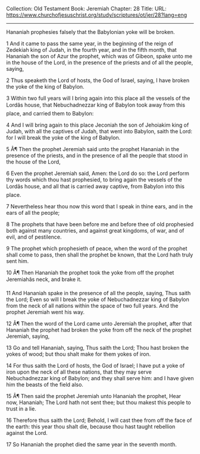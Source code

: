 Collection: Old Testament
Book: Jeremiah
Chapter: 28
Title: 
URL: https://www.churchofjesuschrist.org/study/scriptures/ot/jer/28?lang=eng

---

Hananiah prophesies falsely that the Babylonian yoke will be broken.

1 And it came to pass the same year, in the beginning of the reign of Zedekiah king of Judah, in the fourth year, and in the fifth month, that Hananiah the son of Azur the prophet, which was of Gibeon, spake unto me in the house of the Lord, in the presence of the priests and of all the people, saying,

2 Thus speaketh the Lord of hosts, the God of Israel, saying, I have broken the yoke of the king of Babylon.

3 Within two full years will I bring again into this place all the vessels of the Lordâs house, that Nebuchadnezzar king of Babylon took away from this place, and carried them to Babylon:

4 And I will bring again to this place Jeconiah the son of Jehoiakim king of Judah, with all the captives of Judah, that went into Babylon, saith the Lord: for I will break the yoke of the king of Babylon.

5 Â¶ Then the prophet Jeremiah said unto the prophet Hananiah in the presence of the priests, and in the presence of all the people that stood in the house of the Lord,

6 Even the prophet Jeremiah said, Amen: the Lord do so: the Lord perform thy words which thou hast prophesied, to bring again the vessels of the Lordâs house, and all that is carried away captive, from Babylon into this place.

7 Nevertheless hear thou now this word that I speak in thine ears, and in the ears of all the people;

8 The prophets that have been before me and before thee of old prophesied both against many countries, and against great kingdoms, of war, and of evil, and of pestilence.

9 The prophet which prophesieth of peace, when the word of the prophet shall come to pass, then shall the prophet be known, that the Lord hath truly sent him.

10 Â¶ Then Hananiah the prophet took the yoke from off the prophet Jeremiahâs neck, and brake it.

11 And Hananiah spake in the presence of all the people, saying, Thus saith the Lord; Even so will I break the yoke of Nebuchadnezzar king of Babylon from the neck of all nations within the space of two full years. And the prophet Jeremiah went his way.

12 Â¶ Then the word of the Lord came unto Jeremiah the prophet, after that Hananiah the prophet had broken the yoke from off the neck of the prophet Jeremiah, saying,

13 Go and tell Hananiah, saying, Thus saith the Lord; Thou hast broken the yokes of wood; but thou shalt make for them yokes of iron.

14 For thus saith the Lord of hosts, the God of Israel; I have put a yoke of iron upon the neck of all these nations, that they may serve Nebuchadnezzar king of Babylon; and they shall serve him: and I have given him the beasts of the field also.

15 Â¶ Then said the prophet Jeremiah unto Hananiah the prophet, Hear now, Hananiah; The Lord hath not sent thee; but thou makest this people to trust in a lie.

16 Therefore thus saith the Lord; Behold, I will cast thee from off the face of the earth: this year thou shalt die, because thou hast taught rebellion against the Lord.

17 So Hananiah the prophet died the same year in the seventh month.
